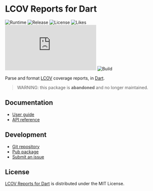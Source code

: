 # LCOV Reports for Dart
![Runtime](https://badgen.net/pub/sdk-version/lcov) ![Release](https://badgen.net/pub/v/lcov) ![License](https://badgen.net/pub/license/lcov) ![Likes](https://badgen.net/pub/likes/lcov) ![Coverage](https://badgen.net/coveralls/c/github/cedx/lcov.dart) ![Build](https://badgen.net/github/checks/cedx/lcov.dart/main)

Parse and format [LCOV](http://ltp.sourceforge.net/coverage/lcov.php) coverage reports, in [Dart](https://dart.dev).

> WARNING: this package is **abandoned** and no longer maintained.

## Documentation
- [User guide](https://cedx.github.io/lcov.dart)
- [API reference](https://pub.dev/documentation/lcov)

## Development
- [Git repository](https://github.com/cedx/lcov.dart)
- [Pub package](https://pub.dev/packages/lcov)
- [Submit an issue](https://github.com/cedx/lcov.dart/issues)

## License
[LCOV Reports for Dart](https://cedx.github.io/lcov.dart) is distributed under the MIT License.
